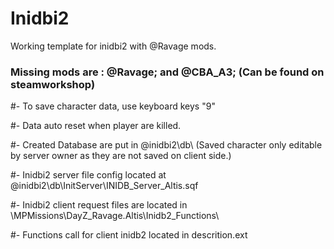 # Inidbi2
Working template for inidbi2 with @Ravage mods.

### Missing mods are : @Ravage; and @CBA_A3; (Can be found on steamworkshop)


#- To save character data, use keyboard keys "9"

#- Data auto reset when player are killed.

#- Created Database are put in @inidbi2\db\ (Saved character only editable by server owner as they are not saved on client side.)

#- Inidbi2 server file config located at @inidbi2\db\InitServer\INIDB_Server_Altis.sqf

#- Inidbi2 client request files are located in \MPMissions\DayZ_Ravage.Altis\Inidb2_Functions\

#- Functions call for client inidb2 located in descrition.ext 
